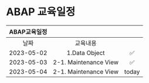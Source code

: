 # ABAP 교육일정

|ABAP교육일정|||
|:------:|:---:|:---:|
|날짜|교육내용||
|2023-05-02|1.Data Object|✅|
|2023-05-03|2-1. Maintenance View|✅|
|2023-05-04|2-1. Maintenance View|today|
